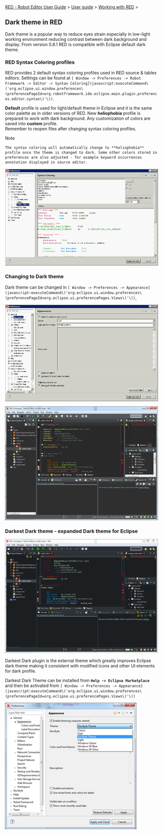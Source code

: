[RED - Robot Editor User Guide](http://nokia.github.io/RED/help/index.md) >
[User guide](http://nokia.github.io/RED/help/user_guide/user_guide.md) >
[Working with
RED](http://nokia.github.io/RED/help/user_guide/working_with_RED.md) >

## Dark theme in RED

Dark theme is a popular way to reduce eyes strain especially in low-light
working environment reducing contrast between dark background and display.
From version 0.8.1 RED is compatible with Eclipse default dark theme.

### RED Syntax Coloring profiles

RED provides 2 default syntax coloring profiles used in RED source & tables
editors. Settings can be found at `[ Window -> Preferences -> Robot Framework
-> Editor -> Syntax
Coloring](javascript:executeCommand\('org.eclipse.ui.window.preferences\(preferencePageId=org.robotframework.ide.eclipse.main.plugin.preferences.editor.syntax\)'\))`.

**Default** profile is used for light/default theme in Eclipse and it is the
same color palette as in older versions of RED. New **heliophobia** profile is
prepared to work with dark background. Any customization of colors are saved
into **custom** profile.  
Remember to reopen files after changing syntax coloring profiles.

Note

    The syntax coloring will automatically change to **heliophobia** profile once the theme is changed to dark. Some other colors stored in preferences are also adjusted - for example keyword occurrences annotation displayed in source editor.
  
![](images/robot-color-profiles.png)

### Changing to Dark theme

Dark theme can be changed in `[ Window -> Preferences ->
Appearance](javascript:executeCommand\('org.eclipse.ui.window.preferences\(preferencePageId=org.eclipse.ui.preferencePages.Views\)'\))`,

![](images/apperence-dark.png)

![](images/red-dark.png)

### Darkest Dark theme - expanded Dark theme for Eclipse

![](images/darkest-dark.png)

Darkest Dark plugin is the external theme which greatly improves Eclipse dark
theme making it consistent with modified icons and other UI elements for dark
profile.

Darkest Dark Theme can be installed from **`Help -> Eclipse Marketplace`** and
then be activated from `[ Window -> Preferences ->
Appearance](javascript:executeCommand\('org.eclipse.ui.window.preferences\(preferencePageId=org.eclipse.ui.preferencePages.Views\)'\))`

![](images/apperence-darkest-dark.png)

